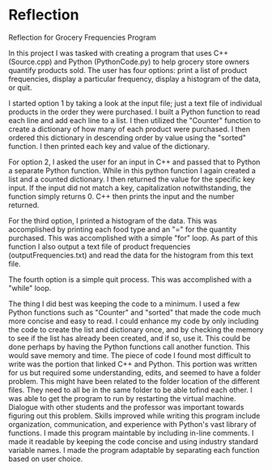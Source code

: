 # Reflection
Reflection for Grocery Frequencies Program

In this project I was tasked with creating a program that uses C++ (Source.cpp) and Python (PythonCode.py) to help grocery store owners quantify products sold.  The user has four options: print a list of product frequencies, display a particular frequency, display a histogram of the data, or quit.  

I started option 1 by taking a look at the input file; just a text file of individual products in the order they were purchased.  I built a Python function to read each line and add each line to a list.  I then utilized the "Counter" function to create a dictionary of how many of each product were purchased.  I then ordered this dictionary in descending order by value using the "sorted" function.  I then printed each key and value of the dictionary.

For option 2, I asked the user for an input in C++ and passed that to Python a separate Python function.  While in this python function I again created a list and a counted dictionary.  I then returned the value for the specific key input.  If the input did not match a key, capitalization notwithstanding, the function simply returns 0.  C++ then prints the input and the number returned.

For the third option, I printed a histogram of the data.  This was accomplished by printing each food type and an "=" for the quantity purchased.  This was accomplished with a simple "for" loop.  As part of this function I also output a text file of product frequencies (outputFrequencies.txt) and read the data for the histogram from this text file.

The fourth option is a simple quit process.  This was accomplished with a "while" loop.

The thing I did best was keeping the code to a minimum.  I used a few Python functions such as "Counter" and "sorted" that made the code much more concise and easy to read.  I could enhance my code by only including the code to create the list and dictionary once, and by checking the memory to see if the list has already been created, and if so, use it.  This could be done perhaps by having the Python functions call another function.  This would save memory and time.  The piece of code I found most difficult to write was the portion that linked C++ and Python.  This portion was written for us but required some understanding, edits, and seemed to have a folder problem.  This might have been related to the folder location of the different files.  They need to all be in the same folder to be able tofind each other. I was able to get the program to run by restarting the virtual machine.  Dialogue with other students and the professor was important towards figuring out this problem.  Skills improved while writing this program include organization, communication, and experience with Python's vast library of functions. I made this program maintable by including in-line comments.  I made it readable by keeping the code concise and using industry standard variable names.  I made the program adaptable by separating each function based on user choice.





